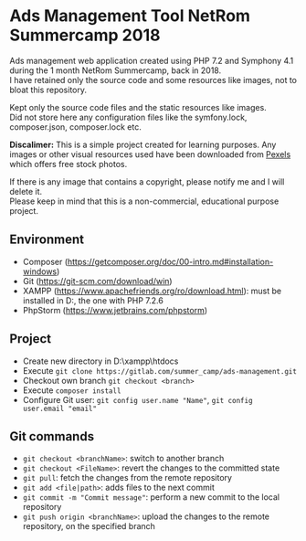 # Ads Management Tool NetRom Summercamp 2018

Ads management web application created using PHP 7.2 and Symphony 4.1 during the 1 month NetRom Summercamp, back in 2018.  
I have retained only the source code and some resources like images, not to bloat this repository.  

Kept only the source code files and the static resources like images.   
Did not store here any configuration files like the symfony.lock, composer.json, composer.lock etc.  

**Discalimer:** This is a simple project created for learning purposes. Any images or other visual resources used have been downloaded from [Pexels ](https://www.pexels.com/) which offers free stock photos.  

If there is any image that contains a copyright, please notify me and I will delete it.   
Please keep in mind that this is a non-commercial, educational purpose project.    

Environment
------
- Composer (https://getcomposer.org/doc/00-intro.md#installation-windows)
- Git (https://git-scm.com/download/win)
- XAMPP (https://www.apachefriends.org/ro/download.html): must be installed in D:, the one with PHP 7.2.6
- PhpStorm (https://www.jetbrains.com/phpstorm)

Project
-------
 - Create new directory in D:\xampp\htdocs
 - Execute ```git clone https://gitlab.com/summer_camp/ads-management.git```
 - Checkout own branch ```git checkout <branch>```
 - Execute ```composer install```
 - Configure Git user: ```git config user.name "Name"```, ```git config user.email "email"```

Git commands
------
- ```git checkout <branchName>```: switch to another branch
- ```git checkout <FileName>```: revert the changes to the committed state
- ```git pull```: fetch the changes from the remote repository
- ```git add <file|path>```: adds files to the next commit
- ```git commit -m "Commit message"```: perform a new commit to the local repository
- ```git push origin <branchName>```: upload the changes to the remote repository, on the specified branch
